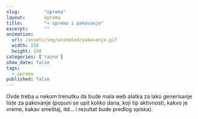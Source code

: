 ```yaml
---
slug:         "oprema"
layout:       oprema
title:        "< oprema i pakovanje"
excerpt:      ""
animation:
  url: /assets/img/animated/pakovanje.gif
  width: 250
  height: 250
categories: ['razno']
show_date: false
tags:
  - oprema
published: false
---
```


Ovde treba u nekom trenutku da bude mala web alatka za lako generisanje liste za pakovanje (popuni se upit koliko
dana, koji tip aktivnosti, kakvo je vreme, kakav smeštaj, itd... i rezultat bude predlog spiska).